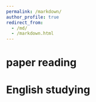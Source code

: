 ```yaml
---
permalink: /markdown/
author_profile: true
redirect_from: 
  - /md/
  - /markdown.html
---
```


paper reading
======

English studying
======

